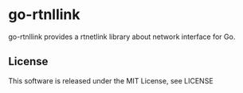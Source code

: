 # go-rtnllink

go-rtnllink provides a rtnetlink library about network interface for Go.

## License

This software is released under the MIT License, see LICENSE
